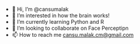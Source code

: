 - 👋 Hi, I’m @cansumalak
- 👀 I’m interested in how the brain works!
- 🌱 I’m currently learning Python and R
- 💞️ I’m looking to collaborate on Face Perceptipn
- 📫 How to reach me cansu.malak.cm@gmail.com

<!---
cansumalak/cansumalak is a ✨ special ✨ repository because its `README.md` (this file) appears on your GitHub profile.
You can click the Preview link to take a look at your changes.
--->
